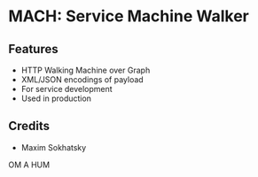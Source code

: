 MACH: Service Machine Walker
============================

Features
--------

* HTTP Walking Machine over Graph
* XML/JSON encodings of payload
* For service development
* Used in production

Credits
-------

* Maxim Sokhatsky

OM A HUM
